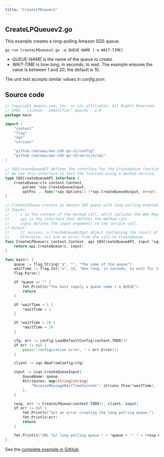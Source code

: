 ```yaml
---
title: "CreateLPQueuev2"
---
```

## CreateLPQueuev2.go

This example creates a long-polling Amazon SQS queue.

`go run CreateLPQueuev2.go -q QUEUE-NAME [-w WAIT-TIME]`

- _QUEUE-NAME_ is the name of the queue to create.
- _WAIT-TIME_ is how long, in seconds, to wait.
  The example ensures the value is between 1 and 20;
  the default is 10.

The unit test accepts similar values in _config.json_.

## Source code

```go
// Copyright Amazon.com, Inc. or its affiliates. All Rights Reserved.
// SPDX - License - Identifier: Apache - 2.0
package main

import (
	"context"
	"flag"
	"fmt"
	"strconv"

	"github.com/aws/aws-sdk-go-v2/config"
	"github.com/aws/aws-sdk-go-v2/service/sqs"
)

// SQSCreateQueueAPI defines the interface for the CreateQueue function.
// We use this interface to test the function using a mocked service.
type SQSCreateQueueAPI interface {
	CreateQueue(ctx context.Context,
		params *sqs.CreateQueueInput,
		optFns ...func(*sqs.Options)) (*sqs.CreateQueueOutput, error)
}

// CreateLPQueue creates an Amazon SQS queue with long polling enabled.
// Inputs:
//     c is the context of the method call, which includes the AWS Region.
//     api is the interface that defines the method call.
//     input defines the input arguments to the service call.
// Output:
//     If success, a CreateQueueOutput object containing the result of the service call and nil.
//     Otherwise, nil and an error from the call to CreateQueue.
func CreateLPQueue(c context.Context, api SQSCreateQueueAPI, input *sqs.CreateQueueInput) (*sqs.CreateQueueOutput, error) {
	return api.CreateQueue(c, input)
}

func main() {
	queue := flag.String("q", "", "The name of the queue")
	waitTime := flag.Int("w", 10, "How long, in seconds, to wait for long polling")
	flag.Parse()

	if *queue == "" {
		fmt.Println("You must supply a queue name (-q QUEUE")
		return
	}

	if *waitTime < 1 {
		*waitTime = 1
	}

	if *waitTime > 20 {
		*waitTime = 20
	}

	cfg, err := config.LoadDefaultConfig(context.TODO())
	if err != nil {
		panic("configuration error, " + err.Error())
	}

	client := sqs.NewFromConfig(cfg)

	input := &sqs.CreateQueueInput{
		QueueName: queue,
		Attributes: map[string]string{
			"ReceiveMessageWaitTimeSeconds": strconv.Itoa(*waitTime),
		},
	}

	resp, err := CreateLPQueue(context.TODO(), client, input)
	if err != nil {
		fmt.Println("Got an error creating the long polling queue:")
		fmt.Println(err)
		return
	}

	fmt.Println("URL for long polling queue " + *queue + ": " + *resp.QueueUrl)
}

```

See the [complete example in GitHub](https://github.com/awsdocs/aws-doc-sdk-examples/blob/main/gov2/sqs/CreateLPQueue/CreateLPQueuev2.go).